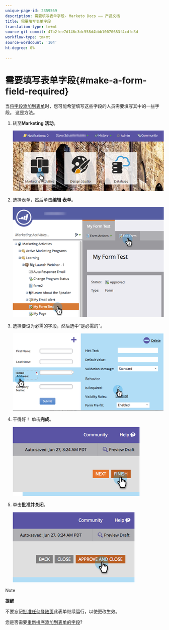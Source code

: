 ```yaml
---
unique-page-id: 2359569
description: 需要填写表单字段- Marketo Docs —— 产品文档
title: 需要填写表单字段
translation-type: tm+mt
source-git-commit: 47b2fee7d146c3dc558d4bbb10070683f4cdfd3d
workflow-type: tm+mt
source-wordcount: '104'
ht-degree: 0%

---
```



# 需要填写表单字段{#make-a-form-field-required}

当[将字段添加到表单](add-a-field-to-a-form.md)时，您可能希望填写这些字段的人员需要填写其中的一些字段。 这是方法。

1. 转至&#x200B;**Marketing** **活动**。

   ![](assets/login-marketing-activities-4.png)

1. 选择表单，然后单击&#x200B;**编辑** **表单**。

   ![](assets/editform-2.png)

1. 选择要设为必需的字段，然后选中“是必需的”。

   ![](assets/image2014-9-15-17-3a30-3a44.png)

1. 干得好！ 单击&#x200B;**完成**。

   ![](assets/image2014-9-15-17-3a30-3a58.png)

1. 单击&#x200B;**批准并关闭**。

   ![](assets/image2014-9-15-17-3a31-3a11.png)

>[!NOTE]
>
>**提醒**
>
>不要忘记[批准任何登陆页](../../../../product-docs/demand-generation/landing-pages/understanding-landing-pages/approve-unapprove-or-delete-a-landing-page.md)此表单继续运行，以使更改生效。

您是否需要[重新排序添加到表单的字段](../../../../product-docs/demand-generation/forms/form-fields/reorder-fields-in-a-form.md)?